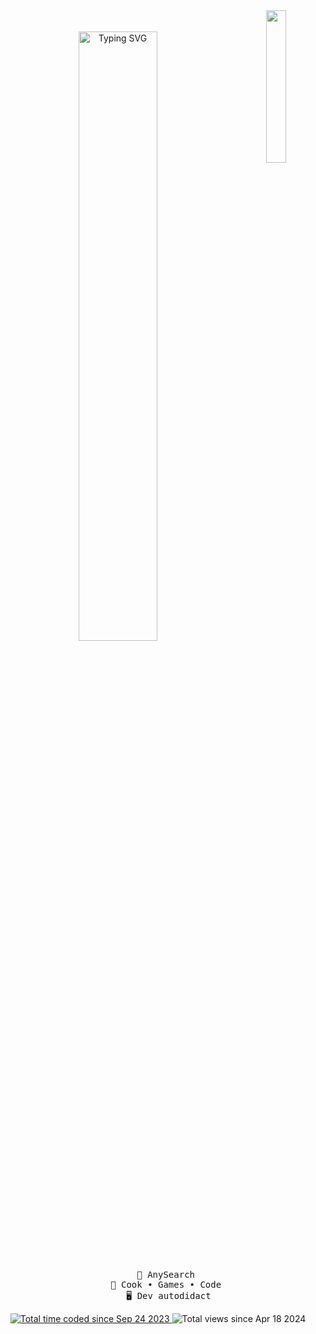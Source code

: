 <div align="center">
  <img src="https://i.imgur.com/yAcsSbC.png" width="25%" align="right" />
  <br></br>
  <a href="https://git.io/typing-svg"><img src="https://readme-typing-svg.herokuapp.com?font=Paytone+One&size=30&pause=400&color=00d1d7&center=true&random=false&width=435&lines=French+developer;18+years+old" alt="Typing SVG" width="50%" /> </a>
  <br></br>
<pre>
    👑 AnySearch 
          💫 Cook • Games • Code       
    🖥️ Dev autodidact
</pre>

  <a href="https://wakatime.com/@e16f8dc4-b56f-49c4-8545-e57b81a03503">
    <img src="https://wakatime.com/badge/user/e16f8dc4-b56f-49c4-8545-e57b81a03503.svg" alt="Total time coded since Sep 24 2023" />
  </a> 
  <img src="https://komarev.com/ghpvc/?username=3d3n-pyc" alt="Total views since Apr 18 2024" />

</div>
